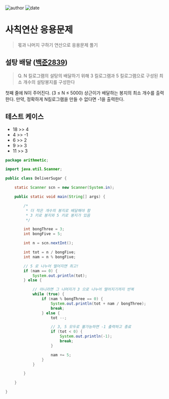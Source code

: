 ﻿
![author](https://img.shields.io/badge/author-daesungRa-lightgray.svg?style=flat-square)
![date](https://img.shields.io/badge/date-181231-lightgray.svg?style=flat-square)

# 사칙연산 응용문제
> 몫과 나머지 구하기 연산으로 응용문제 풀기

## 설탕 배달  ([백준2839])
>Q. N 킬로그램의 설탕의 배달하기 위해 3 킬로그램과 5 킬로그램으로 구성된 최소 개수의 설탕봉지를 구성한다

첫째 줄에 N이 주어진다. (3 ≤ N ≤ 5000)
상근이가 배달하는 봉지의 최소 개수를 출력한다. 만약, 정확하게 N킬로그램을 만들 수 없다면 -1을 출력한다.

## 테스트 케이스

- 18 >> 4
- 4 >> -1
- 6 >> 2
- 9 >> 3
- 11 >> 3

```JAVA
package arithmetic;

import java.util.Scanner;

public class DeliverSugar {

	static Scanner scn = new Scanner(System.in);

	public static void main(String[] args) {

		/*
		 * 더 적은 개수의 봉지로 배달해야 함
		 * 3 키로 봉지와 5 키로 봉지가 있음
		 */

		int bongThree = 3;
		int bongFive = 5;

		int n = scn.nextInt();

		int tot = n / bongFive;
		int nam = n % bongFive;

		// 5 로 나누어 떨어지면 최고!
		if (nam == 0) {
			System.out.println(tot);
		} else {

			// 아니라면 그 나머지가 3 으로 나누어 떨어지기까지 반복
			while (true) {
				if (nam % bongThree == 0) {
					System.out.println(tot + nam / bongThree);
					break;
				} else {
					tot --;

					// 3, 5 모두로 불가능하면 -1 출력하고 종료
					if (tot < 0) {
						System.out.println(-1);
						break;
					}

					nam += 5;
				}
			}

		}

	}

}

```
[백준2839]: https://www.acmicpc.net/problem/2839


